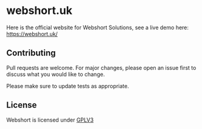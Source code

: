 # webshort.uk
Here is the official website for Webshort Solutions, see a live demo here: https://webshort.uk/

## Contributing
Pull requests are welcome. For major changes, please open an issue first to discuss what you would like to change.

Please make sure to update tests as appropriate.

## License
Webshort is licensed under
[GPLV3](https://choosealicense.com/licenses/gpl-3.0/)

